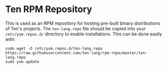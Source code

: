 # Ten RPM Repository
This is used as an RPM repository for hosting pre-built binary
distributions of Ten's projects.  The `ten-lang.repo` file
should be copied into your `/etc/yum.repos.d/` directory to
enable installations.  This can be done easily with:

    sudo wget -O /etc/yum.repos.d/ten-lang.repo https://raw.githubusercontent.com/ten-lang/rpm-repo/master/ten-lang.repo
    sudo yum update

